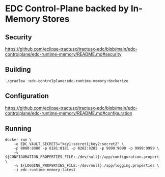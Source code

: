 # EDC Control-Plane backed by In-Memory Stores

## Security

https://github.com/eclipse-tractusx/tractusx-edc/blob/main/edc-controlplane/edc-runtime-memory/README.md#security
## Building

```shell
./gradlew :edc-controlplane:edc-runtime-memory:dockerize
```

## Configuration

https://github.com/eclipse-tractusx/tractusx-edc/blob/main/edc-controlplane/edc-runtime-memory/README.md#configuration
## Running

```shell
docker run \
    -e EDC_VAULT_SECRETS="key1:secret1;key2:secret2" \
    -p 8080:8080 -p 8181:8181 -p 8282:8282 -p 9090:9090 -p 9999:9999 \
    -v ${CONFIGURATION_PROPERTIES_FILE:-/dev/null}:/app/configuration.properties \
    -v ${LOGGING_PROPERTIES_FILE:-/dev/null}:/app/logging.properties \
    -i edc-runtime-memory:latest
```
